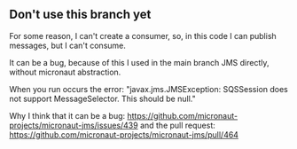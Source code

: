 ## Don't use this branch yet
For some reason, I can't create a consumer, so, in  this code I can publish messages, but I can't consume.

It can be a bug, because of this I used in the main branch JMS directly, without micronaut abstraction.

When you run occurs the error: "javax.jms.JMSException: SQSSession does not support MessageSelector.
This should be null."

Why I think that it can be a bug: https://github.com/micronaut-projects/micronaut-jms/issues/439 and the pull request: https://github.com/micronaut-projects/micronaut-jms/pull/464

